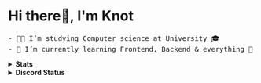 # Hi there👋, I'm Knot 

<pre>
- 👨‍🎓 I’m studying Computer science at University 🎓
- 🌱 I’m currently learning Frontend, Backend & everything 🤪
</pre>
<!-- 
<details open><summary><strong>Tech stacks</strong></summary>
<img src="https://img.shields.io/badge/TypeScript-007ACC?style=for-the-badge&logo=typescript&logoColor=white" alt="Typescript">
<img src="https://img.shields.io/badge/javascript-%23323330.svg?style=for-the-badge&logo=javascript&logoColor=%23F7DF1E" alt="Javascript">
<img src="https://img.shields.io/badge/react-%2320232a.svg?style=for-the-badge&logo=react&logoColor=%2361DAFB" alt="React">
<img src="https://img.shields.io/badge/MUI-%230081CB.svg?style=for-the-badge&logo=mui&logoColor=white" alt="mui">
<img src="https://img.shields.io/badge/styled--components-DB7093?style=for-the-badge&logo=styled-components&logoColor=white" alt="styled-components">
<img src="https://img.shields.io/badge/nestjs-%23E0234E.svg?style=for-the-badge&logo=nestjs&logoColor=white" alt="NestJS">
<img src="https://img.shields.io/badge/MySQL-005C84?style=for-the-badge&logo=mysql&logoColor=white" alt="MySQL">
<img src="https://img.shields.io/badge/PostgreSQL-316192?style=for-the-badge&logo=postgresql&logoColor=white" alt="PostgreSQL">
<img src="https://img.shields.io/badge/git-%23F05033.svg?style=for-the-badge&logo=git&logoColor=white" alt="Git">
</details>
-->

<details><summary><strong>Stats</strong></summary>
<img src="https://github-readme-stats.vercel.app/api?username=Notties&show_icons=true&theme=tokyonight" alt="stats">
<img src="https://github-readme-stats.vercel.app/api/top-langs/?username=anuraghazra&layout=compact&theme=tokyonight" alt="stats">
</details>

<details><summary><strong>Discord Status</strong></summary>
<img src="https://discord.c99.nl/widget/theme-1/674982630357205007.png">
</details>

<!-- 
😋
Github-Stats: https://github.com/anuraghazra/github-readme-stats
Dev-icons: https://shields.io/
Discord Status Banner: https://discord.c99.nl/
-->
